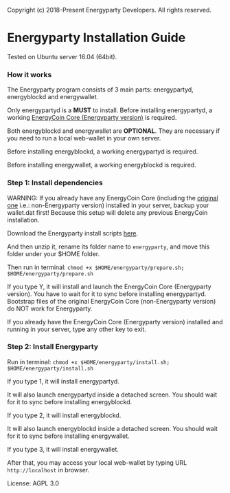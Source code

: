 Copyright (c) 2018-Present Energyparty Developers. All rights reserved.

# Energyparty Installation Guide

Tested on Ubuntu server 16.04 (64bit).


### How it works

The Energyparty program consists of 3 main parts: energypartyd, energyblockd and energywallet.

Only energypartyd is a **MUST** to install. Before installing energypartyd, a working [EnergyCoin Core (Energyparty version)](https://github.com/energyparty/energycoin) is required. 

Both energyblockd and energywallet are **OPTIONAL**. They are necessary if you need to run a local web-wallet in your own server.

Before installing energyblockd, a working energypartyd is required.

Before installing energywallet, a working energyblockd is required.


### Step 1: Install dependencies

WARNING: If you already have any EnergyCoin Core (including the [original one](https://github.com/EnergyCoinProject/energycoin) i.e.: non-Energyparty version) installed in your server, backup your wallet.dat first! Because this setup will delete any previous EnergyCoin installation.

Download the Energyparty install scripts [here](https://github.com/energyparty/energyparty/archive/master.zip).

And then unzip it, rename its folder name to `energyparty`, and move this folder under your $HOME folder.

Then run in terminal:
`chmod +x $HOME/energyparty/prepare.sh; $HOME/energyparty/prepare.sh`

If you type Y, it will install and launch the EnergyCoin Core (Energyparty version). You have to wait for it to sync before installing energypartyd. Bootstrap files of the original EnergyCoin Core (non-Energyparty version) do NOT work for Energyparty.

If you already have the EnergyCoin Core (Energyparty version) installed and running in your server, type any other key to exit.


### Step 2: Install Energyparty

Run in terminal:
`chmod +x $HOME/energyparty/install.sh; $HOME/energyparty/install.sh`

If you type 1, it will install energypartyd.

It will also launch energypartyd inside a detached screen. You should wait for it to sync before installing energyblockd.

If you type 2, it will install energyblockd.

It will also launch energyblockd inside a detached screen. You should wait for it to sync before installing energywallet.

If you type 3, it will install energywallet.

After that, you may access your local web-wallet by typing URL `http://localhost` in browser.


License: AGPL 3.0
